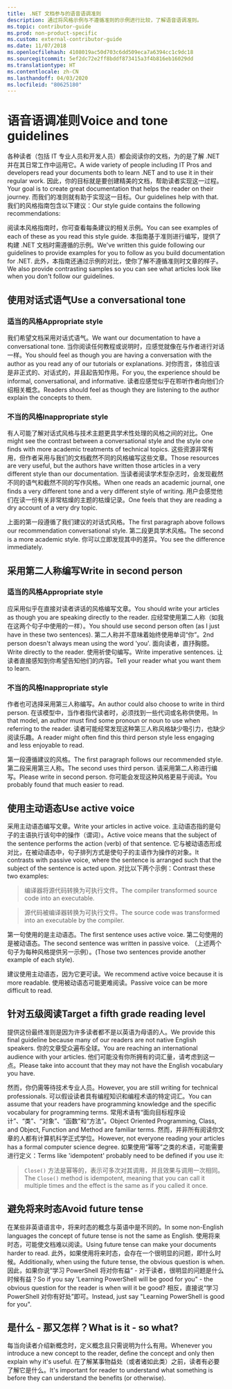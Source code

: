```yaml
---
title: .NET 文档参与的语音语调准则
description: 通过将风格示例与不遵循准则的示例进行比较，了解语音语调准则。
ms.topic: contributor-guide
ms.prod: non-product-specific
ms.custom: external-contributor-guide
ms.date: 11/07/2018
ms.openlocfilehash: 4108019ac50d703c6dd509eca7a6394cc1c9dc18
ms.sourcegitcommit: 5ef2dc72e2ff8bddf873415a3f4b816eb16029dd
ms.translationtype: HT
ms.contentlocale: zh-CN
ms.lasthandoff: 04/03/2020
ms.locfileid: "80625180"
---
```

# <a name="voice-and-tone-guidelines"></a><span data-ttu-id="b9164-103">语音语调准则</span><span class="sxs-lookup"><span data-stu-id="b9164-103">Voice and tone guidelines</span></span>

<span data-ttu-id="b9164-104">各种读者（包括 IT 专业人员和开发人员）都会阅读你的文档，为的是了解 .NET 并在其日常工作中运用它。</span><span class="sxs-lookup"><span data-stu-id="b9164-104">A wide variety of people including IT Pros and developers read your documents both to learn .NET and to use it in their regular work.</span></span> <span data-ttu-id="b9164-105">因此，你的目标就是要创建精美的文档，帮助读者实现这一过程。</span><span class="sxs-lookup"><span data-stu-id="b9164-105">Your goal is to create great documentation that helps the reader on their journey.</span></span> <span data-ttu-id="b9164-106">而我们的准则就有助于实现这一目标。</span><span class="sxs-lookup"><span data-stu-id="b9164-106">Our guidelines help with that.</span></span> <span data-ttu-id="b9164-107">我们的风格指南包含以下建议：</span><span class="sxs-lookup"><span data-stu-id="b9164-107">Our style guide contains the following recommendations:</span></span>

<span data-ttu-id="b9164-108">阅读本风格指南时，你可查看每条建议的相关示例。</span><span class="sxs-lookup"><span data-stu-id="b9164-108">You can see examples of each of these as you read this style guide.</span></span> <span data-ttu-id="b9164-109">本指南基于准则进行编写，提供了构建 .NET 文档时需遵循的示例。</span><span class="sxs-lookup"><span data-stu-id="b9164-109">We've written this guide following our guidelines to provide examples for you to follow as you build documentation for .NET.</span></span> <span data-ttu-id="b9164-110">此外，本指南还通过示例的对比，使你了解不遵循准则时文章的样子。</span><span class="sxs-lookup"><span data-stu-id="b9164-110">We also provide contrasting samples so you can see what articles look like when you don't follow our guidelines.</span></span>

## <a name="use-a-conversational-tone"></a><span data-ttu-id="b9164-111">使用对话式语气</span><span class="sxs-lookup"><span data-stu-id="b9164-111">Use a conversational tone</span></span>

### <a name="appropriate-style"></a><span data-ttu-id="b9164-112">适当的风格</span><span class="sxs-lookup"><span data-stu-id="b9164-112">Appropriate style</span></span>

<span data-ttu-id="b9164-113">我们希望文档采用对话式语气。</span><span class="sxs-lookup"><span data-stu-id="b9164-113">We want our documentation to have a conversational tone.</span></span> <span data-ttu-id="b9164-114">当你阅读任何教程或说明时，应感觉就像在与作者进行对话一样。</span><span class="sxs-lookup"><span data-stu-id="b9164-114">You should feel as though you are having a conversation with the author as you read any of our tutorials or explanations.</span></span> <span data-ttu-id="b9164-115">对你而言，体验应该是非正式的、对话式的，并且起告知作用。</span><span class="sxs-lookup"><span data-stu-id="b9164-115">For you, the experience should be informal, conversational, and informative.</span></span> <span data-ttu-id="b9164-116">读者应感觉似乎在聆听作者向他们介绍相关概念。</span><span class="sxs-lookup"><span data-stu-id="b9164-116">Readers should feel as though they are listening to the author explain the concepts to them.</span></span>

### <a name="inappropriate-style"></a><span data-ttu-id="b9164-117">不当的风格</span><span class="sxs-lookup"><span data-stu-id="b9164-117">Inappropriate style</span></span>

<span data-ttu-id="b9164-118">有人可能了解对话式风格与技术主题更具学术性处理的风格之间的对比。</span><span class="sxs-lookup"><span data-stu-id="b9164-118">One might see the contrast between a conversational style and the style one finds with more academic treatments of technical topics.</span></span> <span data-ttu-id="b9164-119">这些资源非常有用，但作者采用与我们的文档截然不同的风格编写这些文章。</span><span class="sxs-lookup"><span data-stu-id="b9164-119">Those resources are very useful, but the authors have written those articles in a very different style than our documentation.</span></span> <span data-ttu-id="b9164-120">当读者阅读学术型杂志时，会发现截然不同的语气和截然不同的写作风格。</span><span class="sxs-lookup"><span data-stu-id="b9164-120">When one reads an academic journal, one finds a very different tone and a very different style of writing.</span></span> <span data-ttu-id="b9164-121">用户会感觉他们在读一份有关非常枯燥的主题的枯燥记录。</span><span class="sxs-lookup"><span data-stu-id="b9164-121">One feels that they are reading a dry account of a very dry topic.</span></span>  

<span data-ttu-id="b9164-122">上面的第一段遵循了我们建议的对话式风格。</span><span class="sxs-lookup"><span data-stu-id="b9164-122">The first paragraph above follows our recommendation conversational style.</span></span> <span data-ttu-id="b9164-123">第二段更具学术风格。</span><span class="sxs-lookup"><span data-stu-id="b9164-123">The second is a more academic style.</span></span> <span data-ttu-id="b9164-124">你可以立即发现其中的差异。</span><span class="sxs-lookup"><span data-stu-id="b9164-124">You see the difference immediately.</span></span> 

## <a name="write-in-second-person"></a><span data-ttu-id="b9164-125">采用第二人称编写</span><span class="sxs-lookup"><span data-stu-id="b9164-125">Write in second person</span></span>

### <a name="appropriate-style"></a><span data-ttu-id="b9164-126">适当的风格</span><span class="sxs-lookup"><span data-stu-id="b9164-126">Appropriate style</span></span>

<span data-ttu-id="b9164-127">应采用似乎在直接对读者讲话的风格编写文章。</span><span class="sxs-lookup"><span data-stu-id="b9164-127">You should write your articles as though you are speaking directly to the reader.</span></span> <span data-ttu-id="b9164-128">应经常使用第二人称（如我在这两个句子中使用的一样）。</span><span class="sxs-lookup"><span data-stu-id="b9164-128">You should use second person often (as I just have in these two sentences).</span></span> <span data-ttu-id="b9164-129">第二人称并不意味着始终使用单词“你”。</span><span class="sxs-lookup"><span data-stu-id="b9164-129">2nd person doesn't always mean using the word 'you'.</span></span> <span data-ttu-id="b9164-130">面向读者，直抒胸臆。</span><span class="sxs-lookup"><span data-stu-id="b9164-130">Write directly to the reader.</span></span> <span data-ttu-id="b9164-131">使用祈使句编写。</span><span class="sxs-lookup"><span data-stu-id="b9164-131">Write imperative sentences.</span></span> <span data-ttu-id="b9164-132">让读者直接感知到你希望告知他们的内容。</span><span class="sxs-lookup"><span data-stu-id="b9164-132">Tell your reader what you want them to learn.</span></span>

### <a name="inappropriate-style"></a><span data-ttu-id="b9164-133">不当的风格</span><span class="sxs-lookup"><span data-stu-id="b9164-133">Inappropriate style</span></span>

<span data-ttu-id="b9164-134">作者也可选择采用第三人称编写。</span><span class="sxs-lookup"><span data-stu-id="b9164-134">An author could also choose to write in third person.</span></span> <span data-ttu-id="b9164-135">在该模型中，当作者指代读者时，必须找到一些代词或名称供使用。</span><span class="sxs-lookup"><span data-stu-id="b9164-135">In that model, an author must find some pronoun or noun to use when referring to the reader.</span></span> <span data-ttu-id="b9164-136">读者可能经常发现这种第三人称风格缺少吸引力，也缺少阅读乐趣。</span><span class="sxs-lookup"><span data-stu-id="b9164-136">A reader might often find this third person style less engaging and less enjoyable to read.</span></span>

<span data-ttu-id="b9164-137">第一段遵循建议的风格。</span><span class="sxs-lookup"><span data-stu-id="b9164-137">The first paragraph follows our recommended style.</span></span> <span data-ttu-id="b9164-138">第二段采用第三人称。</span><span class="sxs-lookup"><span data-stu-id="b9164-138">The second uses third person.</span></span> <span data-ttu-id="b9164-139">请采用第二人称进行编写。</span><span class="sxs-lookup"><span data-stu-id="b9164-139">Please write in second person.</span></span> <span data-ttu-id="b9164-140">你可能会发现这种风格更易于阅读。</span><span class="sxs-lookup"><span data-stu-id="b9164-140">You probably found that much easier to read.</span></span>

## <a name="use-active-voice"></a><span data-ttu-id="b9164-141">使用主动语态</span><span class="sxs-lookup"><span data-stu-id="b9164-141">Use active voice</span></span>

<span data-ttu-id="b9164-142">采用主动语态编写文章。</span><span class="sxs-lookup"><span data-stu-id="b9164-142">Write your articles in active voice.</span></span> <span data-ttu-id="b9164-143">主动语态指的是句子的主语执行该句中的操作（谓词）。</span><span class="sxs-lookup"><span data-stu-id="b9164-143">Active voice means that the subject of the sentence performs the action (verb) of that sentence.</span></span> <span data-ttu-id="b9164-144">它与被动语态形成对比，在被动语态中，句子排列方式是使句子的主语作为操作的对象。</span><span class="sxs-lookup"><span data-stu-id="b9164-144">It contrasts with passive voice, where the sentence is arranged such that the subject of the sentence is acted upon.</span></span> <span data-ttu-id="b9164-145">对比以下两个示例：</span><span class="sxs-lookup"><span data-stu-id="b9164-145">Contrast these two examples:</span></span>

><span data-ttu-id="b9164-146">编译器将源代码转换为可执行文件。</span><span class="sxs-lookup"><span data-stu-id="b9164-146">The compiler transformed source code into an executable.</span></span>

><span data-ttu-id="b9164-147">源代码被编译器转换为可执行文件。</span><span class="sxs-lookup"><span data-stu-id="b9164-147">The source code was transformed into an executable by the compiler.</span></span>

<span data-ttu-id="b9164-148">第一句使用的是主动语态。</span><span class="sxs-lookup"><span data-stu-id="b9164-148">The first sentence uses active voice.</span></span> <span data-ttu-id="b9164-149">第二句使用的是被动语态。</span><span class="sxs-lookup"><span data-stu-id="b9164-149">The second sentence was written in passive voice.</span></span> <span data-ttu-id="b9164-150">（上述两个句子为每种风格提供另一示例）。</span><span class="sxs-lookup"><span data-stu-id="b9164-150">(Those two sentences provide another example of each style).</span></span>

<span data-ttu-id="b9164-151">建议使用主动语态，因为它更可读。</span><span class="sxs-lookup"><span data-stu-id="b9164-151">We recommend active voice because it is more readable.</span></span> <span data-ttu-id="b9164-152">使用被动语态可能更难阅读。</span><span class="sxs-lookup"><span data-stu-id="b9164-152">Passive voice can be more difficult to read.</span></span>

## <a name="target-a-fifth-grade-reading-level"></a><span data-ttu-id="b9164-153">针对五级阅读</span><span class="sxs-lookup"><span data-stu-id="b9164-153">Target a fifth grade reading level</span></span>

<span data-ttu-id="b9164-154">提供这份最终准则是因为许多读者都不是以英语为母语的人。</span><span class="sxs-lookup"><span data-stu-id="b9164-154">We provide this final guideline because many of our readers are not native English speakers.</span></span> <span data-ttu-id="b9164-155">你的文章受众遍布全球。</span><span class="sxs-lookup"><span data-stu-id="b9164-155">You are reaching an international audience with your articles.</span></span> <span data-ttu-id="b9164-156">他们可能没有你所拥有的词汇量，请考虑到这一点。</span><span class="sxs-lookup"><span data-stu-id="b9164-156">Please take into account that they may not have the English vocabulary you have.</span></span>

<span data-ttu-id="b9164-157">然而，你仍需等待技术专业人员。</span><span class="sxs-lookup"><span data-stu-id="b9164-157">However, you are still writing for technical professionals.</span></span> <span data-ttu-id="b9164-158">可以假设读者具有编程知识和编程术语的特定词汇。</span><span class="sxs-lookup"><span data-stu-id="b9164-158">You can assume that your readers have programming knowledge and the specific vocabulary for programming terms.</span></span> <span data-ttu-id="b9164-159">常用术语有“面向目标程序设计”、“类”、“对象”、“函数”和“方法”。</span><span class="sxs-lookup"><span data-stu-id="b9164-159">Object Oriented Programming, Class, and Object, Function and Method are familiar terms.</span></span> <span data-ttu-id="b9164-160">然而，并非所有阅读你文章的人都有计算机科学正式学位。</span><span class="sxs-lookup"><span data-stu-id="b9164-160">However, not everyone reading your articles has a formal computer science degree.</span></span> <span data-ttu-id="b9164-161">如果使用“幂等”之类的术语，可能需要进行定义：</span><span class="sxs-lookup"><span data-stu-id="b9164-161">Terms like 'idempotent' probably need to be defined if you use it:</span></span>

><span data-ttu-id="b9164-162">`Close()` 方法是幂等的，表示可多次对其调用，并且效果与调用一次相同。</span><span class="sxs-lookup"><span data-stu-id="b9164-162">The `Close()` method is idempotent, meaning that you can call it multiple times and the effect is the same as if you called it once.</span></span>

## <a name="avoid-future-tense"></a><span data-ttu-id="b9164-163">避免将来时态</span><span class="sxs-lookup"><span data-stu-id="b9164-163">Avoid future tense</span></span>

<span data-ttu-id="b9164-164">在某些非英语语言中，将来时态的概念与英语中是不同的。</span><span class="sxs-lookup"><span data-stu-id="b9164-164">In some non-English languages the concept of future tense is not the same as English.</span></span> <span data-ttu-id="b9164-165">使用将来时态，可能使文档难以阅读。</span><span class="sxs-lookup"><span data-stu-id="b9164-165">Using future tense can make your documents harder to read.</span></span> <span data-ttu-id="b9164-166">此外，如果使用将来时态，会存在一个很明显的问题，即什么时候。</span><span class="sxs-lookup"><span data-stu-id="b9164-166">Additionally, when using the future tense, the obvious question is when.</span></span> <span data-ttu-id="b9164-167">因此，如果你说“学习 PowerShell 将对你有益” - 对于读者，很明显的问题是什么时候有益？</span><span class="sxs-lookup"><span data-stu-id="b9164-167">So if you say 'Learning PowerShell will be good for you" - the obvious question for the reader is when will it be good?</span></span> <span data-ttu-id="b9164-168">相反，直接说“学习 PowerShell 对你有好处”即可。</span><span class="sxs-lookup"><span data-stu-id="b9164-168">Instead, just say "Learning PowerShell is good for you".</span></span>

## <a name="what-is-it---so-what"></a><span data-ttu-id="b9164-169">是什么 - 那又怎样？</span><span class="sxs-lookup"><span data-stu-id="b9164-169">What is it - so what?</span></span>

<span data-ttu-id="b9164-170">每当向读者介绍新概念时，定义概念且只需说明为什么有用。</span><span class="sxs-lookup"><span data-stu-id="b9164-170">Whenever you introduce a new concept to the reader, define the concept and only then explain why it's useful.</span></span> <span data-ttu-id="b9164-171">在了解某事物益处（或者诸如此类）之前，读者有必要了解它是什么。</span><span class="sxs-lookup"><span data-stu-id="b9164-171">It's important for reader to understand what something is before they can understand the benefits (or otherwise).</span></span>
